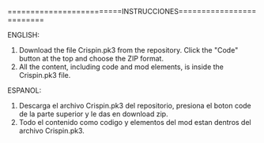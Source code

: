=========================INSTRUCCIONES=========================

ENGLISH: 
1. Download the file Crispin.pk3 from the repository.
   Click the "Code" button at the top and choose the ZIP format.
2. All the content, including code and mod elements, is inside the Crispin.pk3 file.
   
ESPANOL: 
1. Descarga el archivo Crispin.pk3 del repositorio,
   presiona el boton code de la parte superior y le das en download zip.
2. Todo el contenido como codigo y elementos del mod estan dentros del archivo Crispin.pk3.
